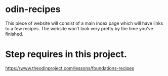 # odin-recipes
This piece of website will consist of a main index page which will have links to a few recipes. The website won’t look very pretty by the time you’ve finished.
# Step requires in this project.
https://www.theodinproject.com/lessons/foundations-recipes
